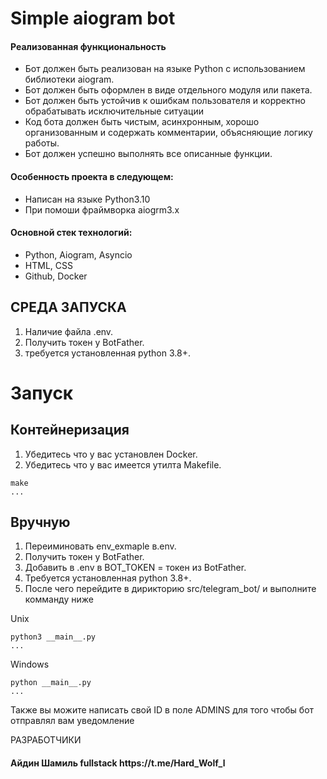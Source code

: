 # Simple aiogram bot

<h4>Реализованная функциональность</h4>
<ul>
   <li>Бот должен быть реализован на языке Python с использованием библиотеки aiogram.</li>
    <li>Бот должен быть оформлен в виде отдельного модуля или пакета.</li>
    <li>Бот должен быть устойчив к ошибкам пользователя и корректно обрабатывать исключительные ситуации</li>
    <li>Код бота должен быть чистым, асинхронным, хорошо организованным и содержать комментарии, объясняющие логику работы.</li>
    <li>Бот должен успешно выполнять все описанные функции.</li>
</ul> 
<h4>Особенность проекта в следующем:</h4>
<ul>
 <li>Написан на языке Python3.10</li>
 <li>При помоши фраймворка aiogrm3.x</li>
</ul>
<h4>Основной стек технологий:</h4>
<ul>
    <li>Python, Aiogram, Asyncio</li>
	<li>HTML, CSS</li>
    <li>Github, Docker</li>

</ul>




СРЕДА ЗАПУСКА
------------

1) Наличие файла .env.
2) Получить токен у BotFather.
5) требуется установленная python 3.8+.

# Запуск

Контейнеризация
------------

1) Убедитесь что у вас установлен Docker.
2) Убедитесь что у вас имеется утилта Makefile.

~~~
make
...
~~~

Вручную
------------

1) Переиминовать env_exmaple в.env.
2) Получить токен у BotFather.
3) Добавить в .env в BOT_TOKEN = токен из BotFather.
5) Требуется установленная python 3.8+.
6) После чего перейдите в дирикторию src/telegram_bot/ и выполните комманду ниже

Unix

~~~
python3 __main__.py
...
~~~

Windows

~~~
python __main__.py
...
~~~

Также вы можите написать свой ID в поле ADMINS для того чтобы бот отправлял вам уведомление

РАЗРАБОТЧИКИ

<h4>Айдин Шамиль fullstack https://t.me/Hard_Wolf_l </h4>